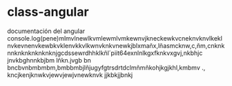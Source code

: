 # class-angular
documentación del angular
console.log(pene)mlmvlnewlkvmlewmlvmkewnvjkneckewkvcneknvknvlkeklnvkevnenvkewbkvklenvkkvlkwnvknkvnewkjblxmañx,lñasmcknw,c,ñm,cnknknnknknknknknknjgcdssewrdhhklkñl´piit64exnlnlkgxfknkvxgvj,nkbhjc jnvkbghnnkbjbm lñkn.jvgb bn bncbvnbmbmbm,bmbbmbjlñjugyfgtrsdrtdclmñmñkohjkgjkhl,kmbmv ., kncjkenjknwkvjewvjewjvnewknvk
jjkbkjjbnkj